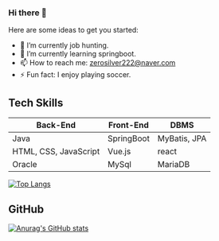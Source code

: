 ### Hi there 👋

<!-- ![header](https://capsule-render.vercel.app/api?type=slice&color=auto&text=I%20am%20youngeun%20suh!) -->

Here are some ideas to get you started:

- 🔭 I’m currently job hunting.
- 🌱 I’m currently learning springboot.
- 📫 How to reach me: zerosilver222@naver.com
- ⚡ Fun fact: I enjoy playing soccer.

## Tech Skills
<table>
<thead>
  <tr>
    <th>Back-End</th>
    <th>Front-End</th>
    <th>DBMS</th>
  </tr>
</thead>
<tbody>
  <tr>
    <td>Java</td>
    <td>SpringBoot</td>
    <td>MyBatis, JPA</td>
  </tr>
  <tr>
    <td>HTML, CSS, JavaScript</td>
    <td>Vue.js</td>
    <td>react</td>
  </tr>
  <tr>
    <td>Oracle</td>
    <td>MySql</td>
    <td>MariaDB</td>
  </tr>
</tbody>
</table>

[![Top Langs](https://github-readme-stats.vercel.app/api/top-langs/?username=YOUNGEUN100&layout=compact)](https://github.com/YOUNGEUN100/github-readme-stats)



## GitHub
[![Anurag's GitHub stats](https://github-readme-stats.vercel.app/api?username=YOUNGEUN100)](https://github.com/YOUNGEUN100/github-readme-stats)
















